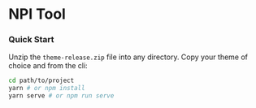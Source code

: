 # NPI Tool

### Quick Start
Unzip the `theme-release.zip` file into any directory. Copy your theme of choice and from the cli:

```bash
cd path/to/project
yarn # or npm install
yarn serve # or npm run serve
```
